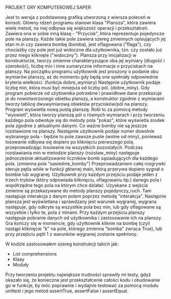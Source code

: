 PROJEKT GRY KOMPUTEROWEJ SAPER

Jest to wersja z podstawową grafiką utworzoną z wiersza poleceń w konsoli. 
Główny rdzeń programu stanowi klasa "Plansza", która zawiera wiele metod, na niej odbywa się większość operacji i przekształceń. Zawiera ona w sobie 
inną klasę - "Przycisk", która reprezentuje pojedyncze pole na planszy. Każde takie pole zawiera szereg zmiennych opisujących jej stan m.in czy zawiera bombę (bomba), 
jest oflagowana ("flaga"), czy chociażby czy pole jest już widoczne dla użytkownika, tzn. czy zostało już przez niego kliknięte ("widoczny").
Plansza przy inicjalizacji w konstruktorze, tworzy zmienne charakteryzujące oba jej wymiary (dlugość i szerokość), liczbę min i inne sumaryczne informacje o przyciskach 
na planszy.
Na początku programu użytkownik jest proszony o podanie obu wymiarów planszy, aż do momentu gdy będą one spełniały odpowiednie kryteria wielkości. (funkcja dobre_wymiary)
Następnie użytkownik podaje liczbę min, która musi być mniejsza od liczby pól. (dobre_miny).
Gdy program pobierze od użytownika potrzebne i prawidłowe dane przekazuje je do nowotworzonego obietku planszy, a konstruktor zgodnie z wymiarami tworzy tablicę dwuwymiarową obiektów przycisków/pól na planszy.
Program wyświetla nową pustą planszę. Robi to za pomocą metody "wyswietl", która tworzy planszę pól o równych wymiarach i przy tworzeniu każdego pola odwołuje się 
do metody pola "pokaz", które wyświetla środek pola zgodnie z aktualnymi danymi.
Co ważne bomby nie są jeszcze rozstawione na planszy. 
Następnie użytkownik podaje numer dowolnie wybranego pola - będzie to pole zawsze puste (wolne od miny), ponieważ losowanie odbywa się dopiero po kliknięciu pierwszego pola, przeprowadzając losowanie na wszystkich pozostałych.
Podczas rozstawiania min w metodzie planszy (rozstaw_miny) następuje jednocześnie aktualizowanie liczników bomb sąsiadujących dla każdego pola. (zmienna pola "sasiednie_bomby")
Przeprowadzaniem całej rozgrywki steruje pętla while w funkcji głównej main, którą przerywa dopiero sygnał o bombie lub wygranej.
Użytkownik przy każdym przejściu podaje jeden z trzech trybów (który odpowiada kliknięciu, oflagowaniu itp.) danego pola i współrzędne tego pola na którym chce działać. Uzyskane z wejścia zmienne są przekazywane do metody planszy pojedynczy_ruch.
Tam następuje interakcja z danym polem poprzez metodę "interakcja". Następnie plansza jest wyświetlana i sprawdzany jest warunek wygranej, wygrana następuje, gdy odkryte są wszystkie pola bez min, lub gdy oflagowane są wszystkie i tylko te, pola z minami.
Przy każdym przejściu planszy następuje pobranie danych od użytkownika i zastosowanie ich na planszy. Gra kończy się w momencie, gdy użytkownik kliknie na bombę (czyli nastąpi kliknięcie "k" na pole, którego zmienna "bomba" zwraca True), lub przy przejściu pętli 1 z warunków wygranej zostanie spełniony.

W kodzie zastosowałem szereg konstrukcji takich jak:
- List comprehensions
- Klasy
- Moduły

Przy tworzeniu projektu największe trudności sprawiły mi testy, gdyż okazało się, że konieczne jest przekształcenie całości kodu i obudowanie go w funkcje, by móc poprawnie i wydajnie testować za pomocą modułu unittest i jego metod assertTrue, assertFalse i assertEqual.

